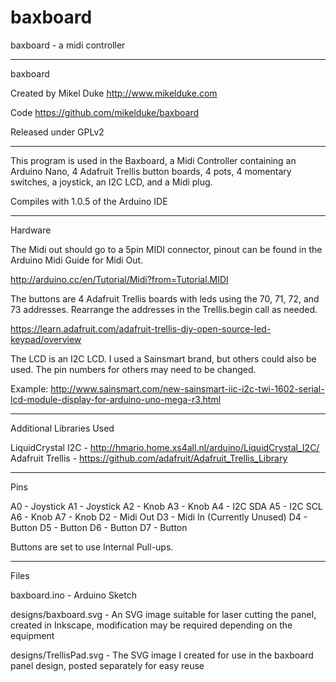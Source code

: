 baxboard
========

baxboard - a midi controller

******************************************************************************

  baxboard
  
  Created by Mikel Duke http://www.mikelduke.com
  
  Code https://github.com/mikelduke/baxboard
  
  Released under GPLv2
  
  *********************************************************

  This program is used in the Baxboard, a Midi Controller containing an 
  Arduino Nano, 4 Adafruit Trellis button boards, 4 pots, 4 momentary switches,
  a joystick, an I2C LCD, and a Midi plug.
  
  Compiles with 1.0.5 of the Arduino IDE
  
  *********************************************************
  
  Hardware
  
  The Midi out should go to a 5pin MIDI connector, pinout can be found in the 
  Arduino Midi Guide for Midi Out.
  
  http://arduino.cc/en/Tutorial/Midi?from=Tutorial.MIDI
  
  The buttons are 4 Adafruit Trellis boards with leds using the 70, 71, 72, 
  and 73 addresses. Rearrange the addresses in the Trellis.begin call as 
  needed.
  
  https://learn.adafruit.com/adafruit-trellis-diy-open-source-led-keypad/overview
  
  The LCD is an I2C LCD. I used a Sainsmart brand, but others could also be 
  used. The pin numbers for others may need to be changed.
  
  Example: http://www.sainsmart.com/new-sainsmart-iic-i2c-twi-1602-serial-lcd-module-display-for-arduino-uno-mega-r3.html
  
  *********************************************************
  
  Additional Libraries Used
  
  LiquidCrystal I2C - http://hmario.home.xs4all.nl/arduino/LiquidCrystal_I2C/
  Adafruit Trellis  - https://github.com/adafruit/Adafruit_Trellis_Library
  
  *********************************************************
  
  Pins
  
  A0 - Joystick
  A1 - Joystick
  A2 - Knob
  A3 - Knob
  A4 - I2C SDA
  A5 - I2C SCL
  A6 - Knob
  A7 - Knob
  D2 - Midi Out
  D3 - Midi In (Currently Unused)
  D4 - Button
  D5 - Button
  D6 - Button
  D7 - Button
  
  Buttons are set to use Internal Pull-ups.
  
******************************************************************************

  Files
  
  baxboard.ino - Arduino Sketch
  
  designs/baxboard.svg - An SVG image suitable for laser cutting the panel, 
    created in Inkscape, modification may be required depending on the equipment
    
  designs/TrellisPad.svg - The SVG image I created for use in the baxboard panel 
    design, posted separately for easy reuse
